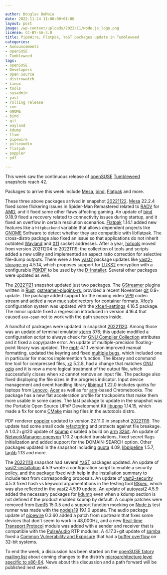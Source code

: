 ```yaml
---

author: Douglas DeMaio
date: 2022-11-24 11:00:00+01:00
layout: post
image: /wp-content/uploads/2022/11/Node.js_logo.png
license: CC-BY-SA-3.0
title: PipeWire, Flatpak, YaST packages update in Tumbleweed
categories:
- Announcements
- openSUSE
- Tumbleweed
tags:
- openSUSE
- Developers
- Open Source
- distrowatch
- Linux
- tools
- sysadmin
- yast
- rolling release
- cve
- GNOME
- bind
- git
- wayland
- kdump
- llvm
- pipewire
- pulseaudio
- flatpak
- poppler
- pdf

---
```


This week saw the continuous release of [openSUSE](https://get.opensuse.org/) [Tumbleweed](https://get.opensuse.org/tumbleweed/) snapshots reach 42.

Packages to arrive this week include [Mesa](https://www.mesa3d.org/), [bind](https://bind9.readthedocs.io), [Flatpak](https://flatpak.org/) and more.

These three above packages arrived in snapshot [20221122](https://lists.opensuse.org/archives/list/factory@lists.opensuse.org/thread/M6FGFNBDAVM5MBSSPYL6AGIJ4ZTDQFAA/). [Mesa](https://www.mesa3d.org/) 22.2.4 fixed some flickering issues in Spider-Man Remastered related to [RADV](https://docs.mesa3d.org/drivers/radv.html) for [AMD](https://www.amd.com), and it fixed some other flaws affecting gaming. An update of [bind](https://bind9.readthedocs.io) 9.18.9 fixed a recovery related to connectivity issues during startup, and it fixed an overflow in certain resolution scenarios. [Flatpak](https://flatpak.org/) 1.14.1 added new features like a  `httpbackend` variable that allows dependent projects like [GNOME](https://www.gnome.org/) Software to detect whether they are compatible with libflatpak. The cross-distro package also fixed an issue so that applications do not inherit outdated [Wayland](https://wayland.freedesktop.org/) and [X11](https://en.wikipedia.org/wiki/X_Window_System) socket addresses. After a year, [hxtools](https://inai.de/projects/hxtools/) moved from version 20211204 to 20221119; the collection of tools and scripts added a new utility and implemented an aspect ratio correction for selective file-dump outputs. There were a few [yast2](https://github.com/yast/yast-yast2) package updates like [yast2-storage-ng](https://github.com/yast/yast-storage-ng) 4.5.14, which proposes support for [LUKS2](https://en.wikipedia.org/wiki/Linux_Unified_Key_Setup) encryption with a configurable [PBKDF](https://en.wikipedia.org/wiki/PBKDF2) to be used by the [D-Installer](https://news.opensuse.org/2022/10/27/call-for-testing-next-gen-installer/). Several other packages were updated as well.

The [20221121](https://lists.opensuse.org/archives/list/factory@lists.opensuse.org/thread/OSNBU7Z7FY4CDBC577AAINE4VUMUMFTU/) snapshot updated just two packages. The [GStreamer](https://gstreamer.freedesktop.org/) plugins written in [Rust](https://www.rust-lang.org/), [gstreamer-plugins-rs](https://gitlab.freedesktop.org/gstreamer/gst-plugins-rs), provided a recent November [git](https://github.com/git) 0.9+ update. The package added support for the muxing video [VP9](https://www.mux.com/video-glossary/vp9) codec stream and added a new [mux](https://www.mux.com/) subdirectory for container formats. [Xfce](https://www.xfce.org/)’s configuration system was updated with the [xfce4-settings](https://gitlab.xfce.org/xfce/xfce4-settings) 4.16.5 package. The minor update fixed a regression introduced in version 4.16.4 that caused `exo-open` not to work with the path spaces inside.

A handful of packages were updated in snapshot [20221120](https://lists.opensuse.org/archives/list/factory@lists.opensuse.org/thread/CNS3RPP5C2DR7BPY43XC72EJVEAZ3PKA/). Among those was an update of terminal emulator [xterm](https://invisible-island.net/xterm/) 376; this update modified a configuration script to always check for [GNU Compiler Collection](https://gcc.gnu.org/) attributes and it fixed a copy/paste error. An update of multiple-precision floating-point library  was updated. The [mpfr](https://www.mpfr.org/mpfr-current/mpfr.html) 4.1.1 version improved manual formatting, updated the keyring and fixed [multiple bugs](https://www.mpfr.org/mpfr-4.1.0/#fixed), which included one in particular for macros implemention function. The library and command line tool for compressed files, [xz](https://tukaani.org/xz/) 5.2.8, had a change that matches [GNU gzip](https://www.gnu.org/software/gzip/) and it is now a more logical treatment of the output file, which successfully closes when xz cannot remove an input file. The package also fixed displaying the file sizes in the progress indicator. Input device management and event handling library [libinput](https://gitlab.freedesktop.org/libinput) 1.22.0 includes quirks for laptops from [Lenovo](https://www.lenovo.com), [Acer](https://www.acer.com) as well as for [arm](https://www.arm.com/)-based Chromebooks. The package has a new flat acceleration profile for trackpoints that make them more usable in some cases. The last package to update in the snapshot was the Portable Open Source UPnP Development Kit [libupnp](https://pupnp.sourceforge.io/) 1.14.15, which made a fix for some [CMake](https://cmake.org/) missing files in the autotools distro.

PDF renderer [poppler](https://poppler.freedesktop.org/) updated to version 22.11.0 in snapshot [20221119](https://lists.opensuse.org/archives/list/factory@lists.opensuse.org/thread/6HRAZBBUCY56VI57SC3PI6PZ5IDOCB3G/). The update had some small code [refactoring](https://en.wikipedia.org/wiki/Code_refactoring) and protects against file breakage. A 1.0.2+git20 update of [kdump](https://www.kernel.org/doc/html/latest/admin-guide/kdump/kdump.html) disabled a build on [arm](https://www.arm.com/) [32bit](https://en.wikipedia.org/wiki/32-bit_computing). An update of [NetworkManager-openvpn](https://gitlab.gnome.org/GNOME/NetworkManager-openvpn) 1.10.2 updated translations, fixed secret flags initialization and added support for the DOMAIN-SEARCH option. Other packages updated in the snapshot including [quota](https://sourceforge.net/projects/linuxquota/) 4.09, [libpipeline](https://libpipeline.gitlab.io/libpipeline/) 1.5.7, [taglib](https://taglib.org/) 1.13 and more.

The [20221118](https://lists.opensuse.org/archives/list/factory@lists.opensuse.org/thread/6C3VDCFDQT6BVF6VPWRI3WMDY33NR4QZ/) snapshot had several [YaST](https://yast.opensuse.org/) packages updated. An update of [yast2-installation](https://github.com/yast/yast-installation) 4.5.9 wrote a configuration script to enable a security policy, and the package fixed with help in the installation summary to include text from corresponding proposals. An update of [yast2-security](https://github.com/yast/yast-security) 4.5.3 fixed hash vs keyword argumentations in the testing tool [RSpec](https://github.com/rspec/rspec-metagem), which was also reflected in the [yast2](https://github.com/yast/yast-yast2) 4.5.19 update. An update of [autoyast2](https://github.com/yast/yast-autoinstallation) 4.5.9 added the necessary packages for [kdump](https://www.kernel.org/doc/html/latest/admin-guide/kdump/kdump.html) even when a kdump section is not defined if the product enabled kdump by default. A couple patches were removed from [llvm15](https://llvm.org/) 15.0.5 and a support function mocking on [Node.js](https://nodejs.org/en/) test runner was made with the [nodejs19](https://nodejs.org/en/) 19.1.0 update. The audio package update of [pipewire](https://pipewire.org/) 0.3.60 added a patch from upstream that fixes some devices that don't seem to work in 48,000Hz, and a new [Real-time Transport Protocol](https://en.wikipedia.org/wiki/Real-time_Transport_Protocol) module was added with a sender and receiver that is compatible with the [PulseAudio](https://www.freedesktop.org/wiki/Software/PulseAudio/) RTP modules. A 4.17.3+git update of [samba](https://www.samba.org/) fixed a [Common Vulnerability and Exposure](https://en.wikipedia.org/wiki/Common_Vulnerabilities_and_Exposures) that had a [buffer overflow](https://en.wikipedia.org/wiki/Buffer_overflow) on 32-bit systems.

To end the week, a discussion has been started on the [openSUSE fatory mailing list](https://lists.opensuse.org/archives/list/factory@lists.opensuse.org/thread/4OIMNHRDMSRLUNZRA5OPHMVSPXRRQVSB/) about coming changes to the distro’s [microarchitecture level specific to x86-64](https://en.wikipedia.org/wiki/X86-64#Microarchitecture_levels). News about this discussion and a path forward will be published next week. 

<meta name="openSUSE, Tumbleweed, Developers, sysadmin, user, Open Source, rolling release, gamers, superuser, distrowatch, hacker, Linux, Kernel, GNOME, KDE, git, wayland, mux, codec, Lenovo, Acer, cmake, pulsaudio, samba, nodejs, llvm, kdump" content="HTML,CSS,XML,JavaScript">
